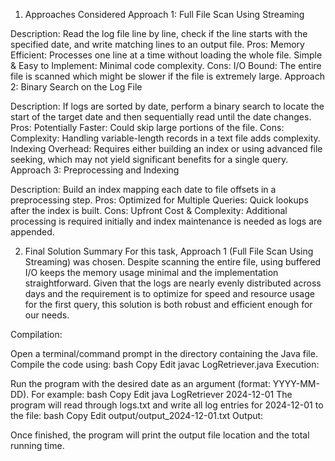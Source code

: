 1. Approaches Considered
Approach 1: Full File Scan Using Streaming

Description: Read the log file line by line, check if the line starts with the specified date, and write matching lines to an output file.
Pros:
Memory Efficient: Processes one line at a time without loading the whole file.
Simple & Easy to Implement: Minimal code complexity.
Cons:
I/O Bound: The entire file is scanned which might be slower if the file is extremely large.
Approach 2: Binary Search on the Log File

Description: If logs are sorted by date, perform a binary search to locate the start of the target date and then sequentially read until the date changes.
Pros:
Potentially Faster: Could skip large portions of the file.
Cons:
Complexity: Handling variable-length records in a text file adds complexity.
Indexing Overhead: Requires either building an index or using advanced file seeking, which may not yield significant benefits for a single query.
Approach 3: Preprocessing and Indexing

Description: Build an index mapping each date to file offsets in a preprocessing step.
Pros:
Optimized for Multiple Queries: Quick lookups after the index is built.
Cons:
Upfront Cost & Complexity: Additional processing is required initially and index maintenance is needed as logs are appended.


2. Final Solution Summary
For this task, Approach 1 (Full File Scan Using Streaming) was chosen. Despite scanning the entire file, using buffered I/O keeps the memory usage minimal and the implementation straightforward. Given that the logs are nearly evenly distributed across days and the requirement is to optimize for speed and resource usage for the first query, this solution is both robust and efficient enough for our needs.

Compilation:

Open a terminal/command prompt in the directory containing the Java file.
Compile the code using:
bash
Copy
Edit
javac LogRetriever.java
Execution:

Run the program with the desired date as an argument (format: YYYY-MM-DD). For example:
bash
Copy
Edit
java LogRetriever 2024-12-01
The program will read through logs.txt and write all log entries for 2024-12-01 to the file:
bash
Copy
Edit
output/output_2024-12-01.txt
Output:

Once finished, the program will print the output file location and the total running time.
